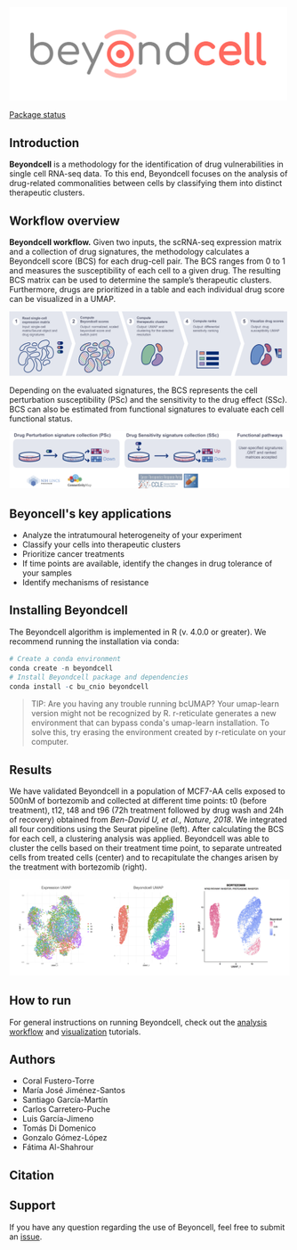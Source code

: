 <img src="./.img/beyondcell.png" width="500">

[Package status](https://gitlab.com/bu_cnio/Beyondcell/commits/master)

## Introduction
**Beyondcell** is a methodology for the identification of drug vulnerabilities in single cell RNA-seq data. To this end, Beyondcell focuses on the analysis of drug-related commonalities between cells by classifying them into distinct therapeutic clusters.

## Workflow overview

**Beyondcell workflow.** Given two inputs, the scRNA-seq expression matrix and a collection of drug signatures, the methodology calculates a Beyondcell score (BCS) for each drug-cell pair. The BCS ranges from 0 to 1 and measures the susceptibility of each cell to a given drug. The resulting BCS matrix can be used to determine the sample’s therapeutic clusters. Furthermore, drugs are prioritized in a table and each individual drug score can be visualized in a UMAP.

![Beyondcell workflow](./.img/workflow_tutorial.png)

Depending on the evaluated signatures, the BCS represents the cell perturbation susceptibility (PSc) and the sensitivity to the drug effect (SSc). BCS can also be estimated from functional signatures  to evaluate each cell functional status.

![drug signatures](./.img/drug_signatures.png)

## Beyoncell's key applications
 * Analyze the intratumoural heterogeneity of your experiment 
 * Classify your cells into therapeutic clusters
 * Prioritize cancer treatments
 * If time points are available, identify the changes in drug tolerance of your samples
 * Identify mechanisms of resistance

## Installing Beyondcell
The Beyondcell algorithm is implemented in R (v. 4.0.0 or greater). We recommend running the installation via conda: 

```r
# Create a conda environment
conda create -n beyondcell 
# Install Beyondcell package and dependencies
conda install -c bu_cnio beyondcell
```
> TIP: Are you having any trouble running bcUMAP? Your umap-learn version might not be recognized by R. r-reticulate generates a new environment that can bypass conda's umap-learn installation. To solve this, try erasing the environment created by r-reticulate on your computer.

## Results
We have validated Beyondcell in a population of MCF7-AA cells exposed to 500nM of bortezomib and collected at different time points: t0 (before treatment), t12, t48 and t96 (72h treatment followed by drug wash and 24h of recovery) obtained from *Ben-David U, et al., Nature, 2018*. We integrated all four conditions using the Seurat pipeline (left). After calculating the BCS for each cell, a clustering analysis was applied. Beyondcell was able to cluster the cells based on their treatment time point, to separate untreated cells from treated cells (center) and to recapitulate the changes arisen by the treatment with bortezomib (right). 

![results_golub](./.img/integrated_bendavid.png)


## How to run
For general instructions on running Beyondcell, check out the [analysis workflow](https://gitlab.com/bu_cnio/Beyondcell/-/tree/master/tutorial/analysis_workflow) and [visualization](https://gitlab.com/bu_cnio/Beyondcell/-/tree/master/tutorial/visualization) tutorials.


## Authors

 * Coral Fustero-Torre
 * María José Jiménez-Santos
 * Santiago García-Martín
 * Carlos Carretero-Puche
 * Luis García-Jimeno
 * Tomás Di Domenico
 * Gonzalo Gómez-López
 * Fátima Al-Shahrour


## Citation

## Support
If you have any question regarding the use of Beyoncell, feel free to submit an [issue](https://gitlab.com/bu_cnio/Beyondcell/issues).
